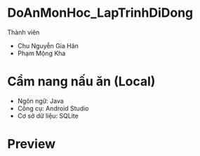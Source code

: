 # DoAnMonHoc_LapTrinhDiDong
Thành viên
- Chu Nguyễn Gia Hân
- Phạm Mộng Kha
# Cẩm nang nấu ăn (Local)
- Ngôn ngữ: Java
- Công cụ: Android Studio
- Cơ sở dữ liệu: SQLite
# Preview
